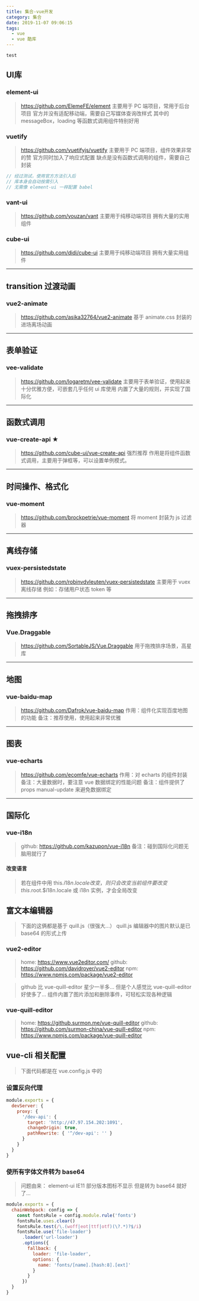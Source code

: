 ```yaml
---
title: 集合-vue开发
category: 集合
date: 2019-11-07 09:06:15
tags:
  - vue
  - vue 酷库
---
```


`test`

## UI库

### element-ui
> https://github.com/ElemeFE/element
> 主要用于 PC 端项目，常用于后台项目
> 官方并没有适配移动端，需要自己写媒体查询改样式
> 其中的 messageBox，loading 等函数式调用组件特别好用

### vuetify
> https://github.com/vuetifyjs/vuetify
> 主要用于 PC 端项目，组件效果非常的赞
> 官方同时加入了响应式配置
> 缺点是没有函数式调用的组件，需要自己封装

```javascript
// 经过测试，使用官方方法引入后
// 库本身会自动按需引入
// 无需像 element-ui 一样配置 babel
```

### vant-ui
> https://github.com/youzan/vant
> 主要用于纯移动端项目
> 拥有大量的实用组件

### cube-ui
> https://github.com/didi/cube-ui
> 主要用于纯移动端项目
> 拥有大量实用组件

-------------------------------------------------------------

## transition 过渡动画

### vue2-animate
> https://github.com/asika32764/vue2-animate
> 基于 animate.css 封装的进场离场动画

-------------------------------------------------------------

## 表单验证

### vee-validate
> https://github.com/logaretm/vee-validate
> 主要用于表单验证，使用起来十分优雅方便，可嵌套几乎任何 ui 库使用
> 内置了大量的规则，并实现了国际化

-------------------------------------------------------------

## 函数式调用

### vue-create-api ★
> https://github.com/cube-ui/vue-create-api
> 强烈推荐
> 作用是将组件函数式调用，主要用于弹框等，可以设置单例模式。

-------------------------------------------------------------

## 时间操作、格式化

### vue-moment
> https://github.com/brockpetrie/vue-moment
> 将 moment 封装为 js 过滤器

-------------------------------------------------------------

## 离线存储

### vuex-persistedstate
> https://github.com/robinvdvleuten/vuex-persistedstate
> 主要用于 vuex 离线存储
> 例如：存储用户状态 token 等

-------------------------------------------------------------

## 拖拽排序

### Vue.Draggable
> https://github.com/SortableJS/Vue.Draggable
> 用于拖拽排序场景，高星库

-------------------------------------------------------------

## 地图

### vue-baidu-map
> https://github.com/Dafrok/vue-baidu-map
> 作用：组件化实现百度地图的功能
> 备注：推荐使用，使用起来非常优雅

-------------------------------------------------------------

## 图表

### vue-echarts
> https://github.com/ecomfe/vue-echarts
> 作用：对 echarts 的组件封装
> 备注：大量数据时，要注意 vue 数据绑定的性能问题
> 备注：组件提供了 props manual-update 来避免数据绑定

-------------------------------------------------------------

## 国际化

### vue-i18n
> github: https://github.com/kazupon/vue-i18n
> 备注：碰到国际化问题无脑用就行了

#### 改变语言
> 若在组件中用 this.$i18n.locale 改变，则只会改变当前组件
> 要改变 this.$root.$i18n.locale 或 i18n 实例，才会全局改变

## 富文本编辑器
> 下面的这俩都是基于 quill.js（很强大...）
> quill.js 编辑器中的图片默认是已 base64 的形式上传

### vue2-editor
> home: https://www.vue2editor.com/
> github: https://github.com/davidroyer/vue2-editor
> npm: https://www.npmjs.com/package/vue2-editor

> github 比 vue-quill-editor 星少一半多...
> 但是个人感觉比 vue-quill-editor 好使多了...
> 组件内置了图片添加和删除事件，可轻松实现各种逻辑

### vue-quill-editor
> home: https://github.surmon.me/vue-quill-editor
> github: https://github.com/surmon-china/vue-quill-editor
> npm: https://www.npmjs.com/package/vue-quill-editor

## vue-cli 相关配置
> 下面代码都是在 vue.config.js 中的

### 设置反向代理
```javascript
module.exports = {
  devServer: {
    proxy: {
      '/dev-api': {
        target: 'http://47.97.154.202:1091',
        changeOrigin: true,
        pathRewrite: { '^/dev-api': '' }
      }
    }
  }
}
```

### 使所有字体文件转为 base64
> 问题由来：
> element-ui IE11 部分版本图标不显示
> 但是转为 base64 就好了...

```javascript
module.exports = {
  chainWebpack: config => {
    const fontsRule = config.module.rule('fonts')
    fontsRule.uses.clear()
    fontsRule.test(/\.(woff|eot|ttf|otf)(\?.*)?$/i)
    fontsRule.use('file-loader')
      .loader('url-loader')
      .options({
        fallback: {
          loader: 'file-loader',
          options: {
            name: 'fonts/[name].[hash:8].[ext]'
          }
        }
      })
  }
}
```
